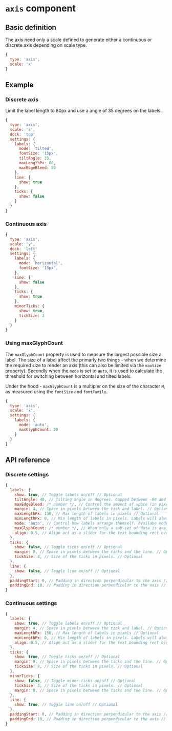 # `axis` component

## Basic definition

The axis need only a scale defined to generate either a continuous or discrete axis depending on scale type.

```js
{
  type: 'axis',
  scale: 'x'
}
```

## Example

### Discrete axis

Limit the label length to 80px and use a angle of 35 degrees on the labels.

```js
{
  type: 'axis',
  scale: 'x',
  dock: 'top'
  settings: {
    labels: {
      mode: 'tilted',
      fontSize: '15px',
      tiltAngle: 35,
      maxLengthPx: 80,
      maxEdgeBleed: 50
    },
    line: {
      show: true
    },
    ticks: {
      show: false
    }
  }
}
```

### Continuous axis

```js
{
  type: 'axis',
  scale: 'y',
  dock: 'left'
  settings: {
    labels: {
      mode: 'horizontal',
      fontSize: '15px',
    },
    line: {
      show: false
    },
    ticks: {
      show: true
    },
    minorTicks: {
      show: true,
      tickSize: 3
    }
  }
}
```

### Using maxGlyphCount

The `maxGlyphCount` property is used to measure the largest possible size a label. The size of a label affect the primarly two things - when we determine the required size to render an axis (this can also be limited via the `maxSize` property). Secondly when the `mode` is set to `auto`, it is used to calculate the threshold for switching between horizontal and tilted labels.

Under the hood - `maxGlyphCount` is a multipler on the size of the character `M`, as measured using the `fontSize` and `fontFamily`.

```js
{
  type: 'axis',
  scale: 'x',
  settings: {
    labels: {
      mode: 'auto',
      maxGlyphCount: 20
    }
  }
}
```

## API reference

### Discrete settings

```js
{
  labels: { 
    show: true, // Toggle labels on/off // Optional
    tiltAngle: 40, // Tilting angle in degrees. Capped between -90 and 90. Only applicable when labels are in `tilted` mode. // Optional
    maxEdgeBleed: /* number */, // Control the amount of space (in pixels) that labes can occupy outside their docking area. Only applicable when labels are in `tilted` mode. // Optional
    margin: 4, // Space in pixels between the tick and label. // Optional
    maxLengthPx: 150, // Max length of labels in pixels // Optional
    minLengthPx: 0, // Min length of labels in pixels. Labels will always at least require this much space // Optional
    mode: 'auto', // Control how labels arrange themself. Availabe modes are `auto`, `horizontal`, `layered` and `tilted`. When set to `auto` the axis determines the best possible layout in the current context. // Optional
    maxGlyphCount: /* number */, // When only a sub-set of data is available, ex. when paging. This property can be used to let the axis estimate how much space the labels will consume, allowing it to give a consistent space estimate over the entire dataset when paging. // Optional
    align: 0.5, // Align act as a slider for the text bounding rect over the item bandwidth, given that the item have a bandwidth. Except when labels are tilted, then the align is a pure align that shifts the position of the label anchoring point. // Optional
  },
  ticks: { 
    show: false, // Toggle ticks on/off // Optional
    margin: 0, // Space in pixels between the ticks and the line. // Optional
    tickSize: 4, // Size of the ticks in pixels. // Optional
  },
  line: { 
    show: false, // Toggle line on/off // Optional
  },
  paddingStart: 0, // Padding in direction perpendicular to the axis // Optional
  paddingEnd: 10, // Padding in direction perpendicular to the axis // Optional
}
```


### Continuous settings

```js
{
  labels: { 
    show: true, // Toggle labels on/off // Optional
    margin: 4, // Space in pixels between the tick and label. // Optional
    maxLengthPx: 150, // Max length of labels in pixels // Optional
    minLengthPx: 0, // Min length of labels in pixels. Labels will always at least require this much space // Optional
    align: 0.5, // Align act as a slider for the text bounding rect over the item bandwidth, given that the item have a bandwidth. // Optional
  },
  ticks: { 
    show: true, // Toggle ticks on/off // Optional
    margin: 0, // Space in pixels between the ticks and the line. // Optional
    tickSize: 8, // Size of the ticks in pixels. // Optional
  },
  minorTicks: { 
    show: false, // Toggle minor-ticks on/off // Optional
    tickSize: 3, // Size of the ticks in pixels. // Optional
    margin: 0, // Space in pixels between the ticks and the line. // Optional
  },
  line: { 
    show: true, // Toggle line on/off // Optional
  },
  paddingStart: 0, // Padding in direction perpendicular to the axis // Optional
  paddingEnd: 10, // Padding in direction perpendicular to the axis // Optional
}
```

